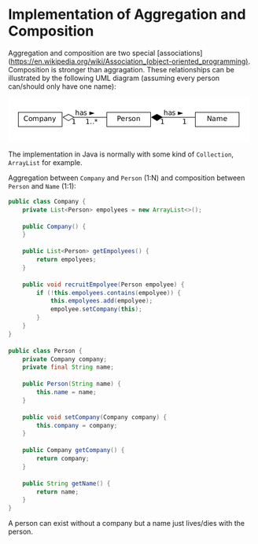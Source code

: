 # Implementation of Aggregation and Composition

Aggregation and composition are two special [associations](https://en.wikipedia.org/wiki/Association_(object-oriented_programming). Composition is stronger than aggragation. These relationships can be illustrated by the following UML diagram (assuming every person can/should only have one name):

![](https://github.com/YuKitAs/tech-note/blob/master/assets/association.png)

The implementation in Java is normally with some kind of `Collection`, `ArrayList` for example.

Aggregation between `Company` and `Person` (1:N) and composition between `Person` and `Name` (1:1):

```java
public class Company {
    private List<Person> empolyees = new ArrayList<>();

    public Company() {
    }

    public List<Person> getEmpolyees() {
        return empolyees;
    }

    public void recruitEmpolyee(Person empolyee) {
        if (!this.empolyees.contains(empolyee)) {
            this.empolyees.add(empolyee);
            empolyee.setCompany(this);
        }
    }
}

public class Person {
    private Company company;
    private final String name;

    public Person(String name) {
        this.name = name;
    }

    public void setCompany(Company company) {
        this.company = company;
    }

    public Company getCompany() {
        return company;
    }

    public String getName() {
        return name;
    }
}
```

A person can exist without a company but a name just lives/dies with the person.
